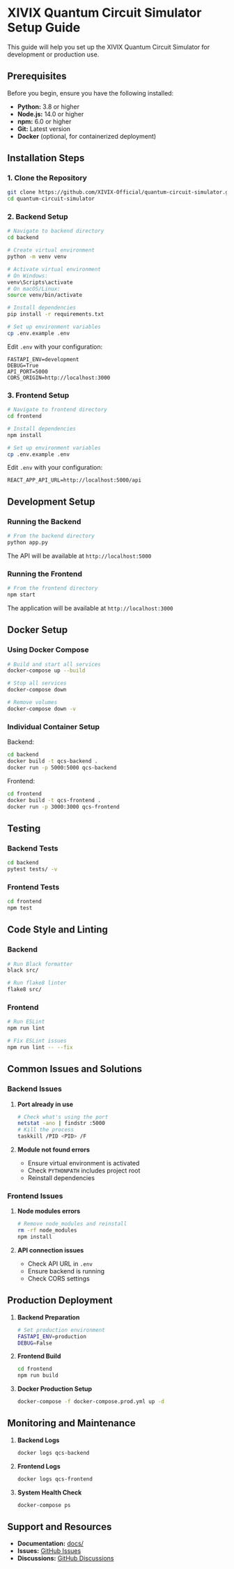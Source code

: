 # XIVIX Quantum Circuit Simulator Setup Guide

This guide will help you set up the XIVIX Quantum Circuit Simulator for development or production use.

## Prerequisites

Before you begin, ensure you have the following installed:

- **Python:** 3.8 or higher
- **Node.js:** 14.0 or higher
- **npm:** 6.0 or higher
- **Git:** Latest version
- **Docker** (optional, for containerized deployment)

## Installation Steps

### 1. Clone the Repository

```bash
git clone https://github.com/XIVIX-Official/quantum-circuit-simulator.git
cd quantum-circuit-simulator
```

### 2. Backend Setup

```bash
# Navigate to backend directory
cd backend

# Create virtual environment
python -m venv venv

# Activate virtual environment
# On Windows:
venv\Scripts\activate
# On macOS/Linux:
source venv/bin/activate

# Install dependencies
pip install -r requirements.txt

# Set up environment variables
cp .env.example .env
```

Edit `.env` with your configuration:
```
FASTAPI_ENV=development
DEBUG=True
API_PORT=5000
CORS_ORIGIN=http://localhost:3000
```

### 3. Frontend Setup

```bash
# Navigate to frontend directory
cd frontend

# Install dependencies
npm install

# Set up environment variables
cp .env.example .env
```

Edit `.env` with your configuration:
```
REACT_APP_API_URL=http://localhost:5000/api
```

## Development Setup

### Running the Backend

```bash
# From the backend directory
python app.py
```

The API will be available at `http://localhost:5000`

### Running the Frontend

```bash
# From the frontend directory
npm start
```

The application will be available at `http://localhost:3000`

## Docker Setup

### Using Docker Compose

```bash
# Build and start all services
docker-compose up --build

# Stop all services
docker-compose down

# Remove volumes
docker-compose down -v
```

### Individual Container Setup

Backend:
```bash
cd backend
docker build -t qcs-backend .
docker run -p 5000:5000 qcs-backend
```

Frontend:
```bash
cd frontend
docker build -t qcs-frontend .
docker run -p 3000:3000 qcs-frontend
```

## Testing

### Backend Tests

```bash
cd backend
pytest tests/ -v
```

### Frontend Tests

```bash
cd frontend
npm test
```

## Code Style and Linting

### Backend

```bash
# Run Black formatter
black src/

# Run flake8 linter
flake8 src/
```

### Frontend

```bash
# Run ESLint
npm run lint

# Fix ESLint issues
npm run lint -- --fix
```

## Common Issues and Solutions

### Backend Issues

1. **Port already in use**
   ```bash
   # Check what's using the port
   netstat -ano | findstr :5000
   # Kill the process
   taskkill /PID <PID> /F
   ```

2. **Module not found errors**
   - Ensure virtual environment is activated
   - Check `PYTHONPATH` includes project root
   - Reinstall dependencies

### Frontend Issues

1. **Node modules errors**
   ```bash
   # Remove node_modules and reinstall
   rm -rf node_modules
   npm install
   ```

2. **API connection issues**
   - Check API URL in `.env`
   - Ensure backend is running
   - Check CORS settings

## Production Deployment

1. **Backend Preparation**
   ```bash
   # Set production environment
   FASTAPI_ENV=production
   DEBUG=False
   ```

2. **Frontend Build**
   ```bash
   cd frontend
   npm run build
   ```

3. **Docker Production Setup**
   ```bash
   docker-compose -f docker-compose.prod.yml up -d
   ```

## Monitoring and Maintenance

1. **Backend Logs**
   ```bash
   docker logs qcs-backend
   ```

2. **Frontend Logs**
   ```bash
   docker logs qcs-frontend
   ```

3. **System Health Check**
   ```bash
   docker-compose ps
   ```

## Support and Resources

- **Documentation:** [docs/](./docs/)
- **Issues:** [GitHub Issues](https://github.com/XIVIX-Official/quantum-circuit-simulator/issues)
- **Discussions:** [GitHub Discussions](https://github.com/XIVIX-Official/quantum-circuit-simulator/discussions)